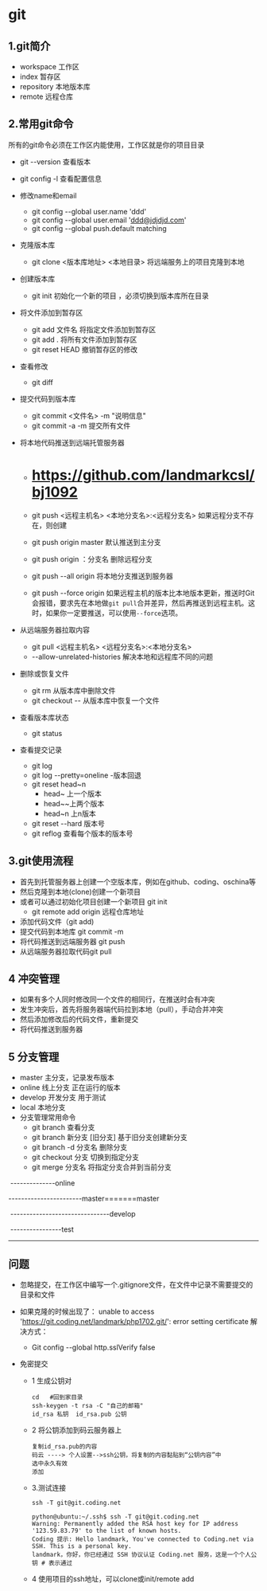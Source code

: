 #  git
## 1.git简介
- workspace 工作区
- index 暂存区
- repository 本地版本库
- remote 远程仓库
## 2.常用git命令

所有的git命令必须在工作区内能使用，工作区就是你的项目目录

   - git --version 查看版本

- git config -l 查看配置信息

- 修改name和email 
    - git config --global user.name 'ddd'
    - git config --global user.email 'ddd@jdjdjd.com'
    - git config --global push.default matching

- 克隆版本库  

    - git clone  <版本库地址>  <本地目录>           将远端服务上的项目克隆到本地

- 创建版本库 

    - git init   初始化一个新的项目 ，必须切换到版本库所在目录 

- 将文件添加到暂存区
    - git add 文件名     将指定文件添加到暂存区
    - git add .          将所有文件添加到暂存区
    - git reset HEAD <file>  撤销暂存区的修改

- 查看修改

    - git diff

- 提交代码到版本库
    -  git commit <文件名>    -m "说明信息"
    -  git commit -a -m    提交所有文件

- 将本地代码推送到远端托管服务器

    - # https://github.com/landmarkcsl/bj1092

    - git push <远程主机名> <本地分支名>:<远程分支名>  如果远程分支不存在，则创建
    - git push origin master   默认推送到主分支
    - git push origin ：分支名   删除远程分支
    - git push --all origin 将本地分支推送到服务器
    - git push --force origin   如果远程主机的版本比本地版本更新，推送时Git会报错，要求先在本地做`git pull`合并差异，然后再推送到远程主机。这时，如果你一定要推送，可以使用`--force`选项。

- 从远端服务器拉取内容
    - git pull <远程主机名> <远程分支名>:<本地分支名>
    - --allow-unrelated-histories  解决本地和远程库不同的问题

- 删除或恢复文件
    - git rm <file>  从版本库中删除文件
    - git checkout -- <file> 从版本库中恢复一个文件

- 查看版本库状态

    - git status

- 查看提交记录
    - git log
    - git log --pretty=oneline
      -版本回退
    - git reset  head~n
        - head~ 上一个版本
        - head~~上两个版本
        - head~n 上n版本
    - git reset --hard 版本号
    - git reflog 查看每个版本的版本号
## 3.git使用流程
- 首先到托管服务器上创建一个空版本库，例如在github、coding、oschina等
- 然后克隆到本地(clone)创建一个新项目
- 或者可以通过初始化项目创建一个新项目 git init
    - git remote add origin 远程仓库地址 
- 添加代码文件（git add)
- 提交代码到本地库 git commit -m
- 将代码推送到远端服务器 git push
- 从远端服务器拉取代码git  pull
## 4 冲突管理
- 如果有多个人同时修改同一个文件的相同行，在推送时会有冲突
- 发生冲突后，首先将服务器端代码拉到本地（pull），手动合并冲突
- 然后添加修改后的代码文件，重新提交
- 将代码推送到服务器
## 5 分支管理
- master 主分支，记录发布版本
- online 线上分支 正在运行的版本
- develop 开发分支 用于测试
- local 本地分支
- 分支管理常用命令
    - git branch 查看分支
    - git branch 新分支 [旧分支]    基于旧分支创建新分支
    - git branch -d 分支名      删除分支
    - git checkout 分支           切换到指定分支
    - git merge 分支名            将指定分支合并到当前分支



​                               --------------online

-----------------------master=======master

​                        -------------------------------develop

​                                                      ----------------test

---------------



## 问题
- 忽略提交，在工作区中编写一个.gitignore文件，在文件中记录不需要提交的目录和文件

- 如果克隆的时候出现了： unable to access 'https://git.coding.net/landmark/php1702.git/': error setting certificate 解决方式：

    - Git config --global http.sslVerify false 

- 免密提交

    - 1 生成公钥对

        ~~~
        cd   #回到家目录
        ssh-keygen -t rsa -C "自己的邮箱"
        id_rsa 私钥  id_rsa.pub 公钥
        ~~~

    - 2 将公钥添加到码云服务器上

        ~~~
        复制id_rsa.pub的内容
        码云 ----> 个人设置-->ssh公钥，将复制的内容黏贴到“公钥内容”中
        选中永久有效
        添加
        ~~~

    - 3.测试连接

        ~~~
        ssh -T git@git.coding.net
        
        python@ubuntu:~/.ssh$ ssh -T git@git.coding.net
        Warning: Permanently added the RSA host key for IP address '123.59.83.79' to the list of known hosts.
        Coding 提示: Hello landmark, You've connected to Coding.net via SSH. This is a personal key.
        landmark，你好，你已经通过 SSH 协议认证 Coding.net 服务，这是一个个人公钥 # 表示通过
        ~~~

    - 4 使用项目的ssh地址，可以clone或init/remote add
